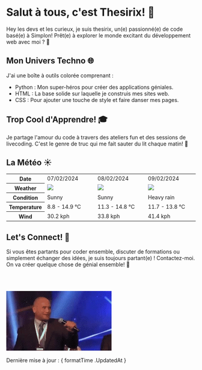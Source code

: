 # Salut à tous, c'est Thesirix! 👋

Hey les devs et les curieux, je suis thesirix, un(e) passionné(e) de code basé(e) à Simplon! Prêt(e) à explorer le monde excitant du développement web avec moi ? 🚀

## Mon Univers Techno 🌐
J'ai une boîte à outils colorée comprenant :

- Python : Mon super-héros pour créer des applications géniales.
- HTML : La base solide sur laquelle je construis mes sites web.
- CSS : Pour ajouter une touche de style et faire danser mes pages.

## Trop Cool d'Apprendre! 🎓
 Je partage l'amour du code à travers des ateliers fun et des sessions de livecoding. C'est le genre de truc qui me fait sauter du lit chaque matin! 🌈

## La Météo  ☀️


<table>
    <tr>
        <th>Date</th>
        <td>07/02/2024</td><td>08/02/2024</td><td>09/02/2024</td>
    </tr>
    <tr>
        <th>Weather</th>
        <td><img src="https://cdn.weatherapi.com/weather/64x64/day/113.png"/></td><td><img src="https://cdn.weatherapi.com/weather/64x64/day/113.png"/></td><td><img src="https://cdn.weatherapi.com/weather/64x64/day/308.png"/></td>
    </tr>
    <tr>
        <th>Condition</th>
        <td width="200px">Sunny</td><td width="200px">Sunny</td><td width="200px">Heavy rain</td>
    </tr>
    <tr>
        <th>Temperature</th>
        <td>8.8 -  14.9 °C</td><td>11.3 -  14.8 °C</td><td>11.7 -  13.8 °C</td>
    </tr>
    <tr>
        <th>Wind</th>
        <td>30.2 kph</td><td>33.8 kph</td><td>41.4 kph</td>
    </tr>
</table>


## Let's Connect! 🚀
Si vous êtes partants pour coder ensemble, discuter de formations ou simplement échanger des idées, je suis toujours partant(e) ! Contactez-moi. On va créer quelque chose de génial ensemble! 🌟

<br><br>

![Gif](gift.gif)


Dernière mise à jour : { formatTime .UpdatedAt }
